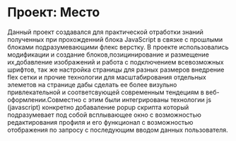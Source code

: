 # Проект: Место
Данный проект создавался для практической отработки знаний полученных при прохожденний блока JavaScript в связке с прошлыми блоками подразумевающими флекс верстку.
В проекте использовались модификации и создание блоков,позицинирование и размещение их,добавление изображений и работа с подключением всевозможных шрифтов, так же настройка страницы для разных размеров внедрение flex сетки и прочие технологии для масштабирования отдельных элеметов на странице дабы сделать ее более визульно привлекательной и соответсвующей современным тендециям в веб-оформлении.Совместно с этим были интегрированы технологии js (javascript) конкретно добаваление popup скрипта который подразумевает под собой всплывающее окно с возможностью редактирования профиля и его функционал с возможностью отображения по запросу с последующим вводом данных пользователя.



